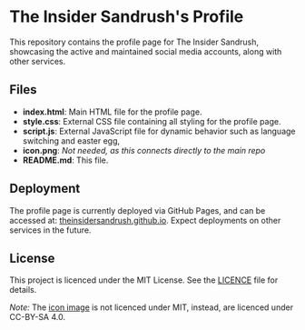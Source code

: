 # The Insider Sandrush's Profile

This repository contains the profile page for The Insider Sandrush, showcasing the active and maintained social media accounts, along with other services.

## Files

- **index.html**: Main HTML file for the profile page.
- **style.css**: External CSS file containing all styling for the profile page.
- **script.js**: External JavaScript file for dynamic behavior such as language switching and easter egg,
- **icon.png**: *Not needed, as this connects directly to the main repo*
- **README.md**: This file.

## Deployment

The profile page is currently deployed via GitHub Pages, and can be accessed at: [theinsidersandrush.github.io](https://theinsidersandrush.github.io). Expect deployments on other services in the future.

## License

This project is licenced under the MIT License. See the [LICENCE](LICENCE) file for details.

*Note:* The [icon image](icon.jpg) is not licenced under MIT, instead, are licenced under CC-BY-SA 4.0.
